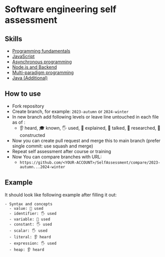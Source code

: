 # Software engineering self assessment

## Skills

- [Programming fundamentals](Skills/Programming.md)
- [JavaScript](Skills/JavaScript.md)
- [Asynchronous programming](Skills/Async.md)
- [Node.js and Backend](Skills/NodeJS.md)
- [Multi-paradigm programming](Skills/Paradigms.md)
- [Java (Additional)](Skills/Java(Additional).md)

## How to use

- Fork repository
- Create branch, for example: `2023-autumn` or `2024-winter`
- In new branch add following levels or leave line untouched in each file as of :
  - 👂 heard, 🎓 known, 🖐️ used, 🙋 explained, 📢 talked, 🔬 researched, 🚀 constructed
- Now you can create pull request and merge this to main branch (prefer single commit: use squash and merge)
- Repeat self assessment after course or training
- Now You can compare branches with URL:
  - `https://github.com/<YOUR-ACCOUNT>/SelfAssessment/compare/2023-autumn...2024-winter`

## Example

It should look like following example after filling it out:

```
- Syntax and concepts
  - value: 🙋 used
  - identifier: 🖐️ used
  - variable: 🙋 used
  - constant: 🖐️ used
  - scalar: 🖐️ used
  - literal: 👂 heard
  - expression: 🖐️ used
  - heap: 👂 heard
```
